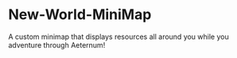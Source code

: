 # New-World-MiniMap
A custom minimap that displays resources all around you while you adventure through Aeternum!
